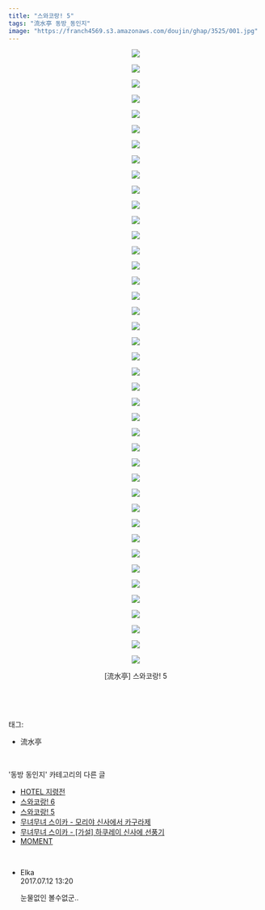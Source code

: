 ```yaml
---
title: "스와코랑! 5"
tags: "流水亭 동방_동인지"
image: "https://franch4569.s3.amazonaws.com/doujin/ghap/3525/001.jpg"
---
```

<div class="article">
<p style="text-align: center; clear: none; float: none;"><img src="{{ site.imgserver2 }}/ghap/3525/001.jpg"/></p>
<p style="text-align: center; clear: none; float: none;"><img src="{{ site.imgserver2 }}/ghap/3525/002.jpg"/></p>
<p style="text-align: center; clear: none; float: none;"><img src="{{ site.imgserver2 }}/ghap/3525/003.jpg"/></p>
<p style="text-align: center; clear: none; float: none;"><img src="{{ site.imgserver2 }}/ghap/3525/004.jpg"/></p>
<p style="text-align: center; clear: none; float: none;"><img src="{{ site.imgserver2 }}/ghap/3525/005.jpg"/></p>
<p style="text-align: center; clear: none; float: none;"><img src="{{ site.imgserver2 }}/ghap/3525/006.jpg"/></p>
<p style="text-align: center; clear: none; float: none;"><img src="{{ site.imgserver2 }}/ghap/3525/007.jpg"/></p>
<p style="text-align: center; clear: none; float: none;"><img src="{{ site.imgserver2 }}/ghap/3525/008.jpg"/></p>
<p style="text-align: center; clear: none; float: none;"><img src="{{ site.imgserver2 }}/ghap/3525/009.jpg"/></p>
<p style="text-align: center; clear: none; float: none;"><img src="{{ site.imgserver2 }}/ghap/3525/010.jpg"/></p>
<p style="text-align: center; clear: none; float: none;"><img src="{{ site.imgserver2 }}/ghap/3525/011.jpg"/></p>
<p style="text-align: center; clear: none; float: none;"><img src="{{ site.imgserver2 }}/ghap/3525/012.jpg"/></p>
<p style="text-align: center; clear: none; float: none;"><img src="{{ site.imgserver2 }}/ghap/3525/013.jpg"/></p>
<p style="text-align: center; clear: none; float: none;"><img src="{{ site.imgserver2 }}/ghap/3525/014.jpg"/></p>
<p style="text-align: center; clear: none; float: none;"><img src="{{ site.imgserver2 }}/ghap/3525/015.jpg"/></p>
<p style="text-align: center; clear: none; float: none;"><img src="{{ site.imgserver2 }}/ghap/3525/016.jpg"/></p>
<p style="text-align: center; clear: none; float: none;"><img src="{{ site.imgserver2 }}/ghap/3525/017.jpg"/></p>
<p style="text-align: center; clear: none; float: none;"><img src="{{ site.imgserver2 }}/ghap/3525/018.jpg"/></p>
<p style="text-align: center; clear: none; float: none;"><img src="{{ site.imgserver2 }}/ghap/3525/019.jpg"/></p>
<p style="text-align: center; clear: none; float: none;"><img src="{{ site.imgserver2 }}/ghap/3525/020.jpg"/></p>
<p style="text-align: center; clear: none; float: none;"><img src="{{ site.imgserver2 }}/ghap/3525/021.jpg"/></p>
<p style="text-align: center; clear: none; float: none;"><img src="{{ site.imgserver2 }}/ghap/3525/022.jpg"/></p>
<p style="text-align: center; clear: none; float: none;"><img src="{{ site.imgserver2 }}/ghap/3525/023.jpg"/></p>
<p style="text-align: center; clear: none; float: none;"><img src="{{ site.imgserver2 }}/ghap/3525/024.jpg"/></p>
<p style="text-align: center; clear: none; float: none;"><img src="{{ site.imgserver2 }}/ghap/3525/025.jpg"/></p>
<p style="text-align: center; clear: none; float: none;"><img src="{{ site.imgserver2 }}/ghap/3525/026.jpg"/></p>
<p style="text-align: center; clear: none; float: none;"><img src="{{ site.imgserver2 }}/ghap/3525/027.jpg"/></p>
<p style="text-align: center; clear: none; float: none;"><img src="{{ site.imgserver2 }}/ghap/3525/028.jpg"/></p>
<p style="text-align: center; clear: none; float: none;"><img src="{{ site.imgserver2 }}/ghap/3525/029.jpg"/></p>
<p style="text-align: center; clear: none; float: none;"><img src="{{ site.imgserver2 }}/ghap/3525/030.jpg"/></p>
<p style="text-align: center; clear: none; float: none;"><img src="{{ site.imgserver2 }}/ghap/3525/031.jpg"/></p>
<p style="text-align: center; clear: none; float: none;"><img src="{{ site.imgserver2 }}/ghap/3525/032.jpg"/></p>
<p style="text-align: center; clear: none; float: none;"><img src="{{ site.imgserver2 }}/ghap/3525/033.jpg"/></p>
<p style="text-align: center; clear: none; float: none;"><img src="{{ site.imgserver2 }}/ghap/3525/034.jpg"/></p>
<p style="text-align: center; clear: none; float: none;"><img src="{{ site.imgserver2 }}/ghap/3525/035.jpg"/></p>
<p style="text-align: center; clear: none; float: none;"><img src="{{ site.imgserver2 }}/ghap/3525/036.jpg"/></p>
<p style="text-align: center; clear: none; float: none;"><img src="{{ site.imgserver2 }}/ghap/3525/037.jpg"/></p>
<p style="text-align: center; clear: none; float: none;"><img src="{{ site.imgserver2 }}/ghap/3525/038.jpg"/></p>
<p style="text-align: center; clear: none; float: none;"><img src="{{ site.imgserver2 }}/ghap/3525/039.jpg"/></p>
<p style="text-align: center; clear: none; float: none;"><img src="{{ site.imgserver2 }}/ghap/3525/040.jpg"/></p>
<p style="text-align: center; clear: none; float: none;"><img src="{{ site.imgserver2 }}/ghap/3525/041.jpg"/></p>
<p style="text-align: center; clear: none; float: none;">[流水亭] 스와코랑! 5</p>
<p><br/></p>
</div><br/>
<div class="tagTrail">
<p>태그: </p>
<ul>
<li>流水亭</li>
</ul>
</div><br/>
<div class="another">
<p>'동방 동인지' 카테고리의 다른 글</p>
<ul>
<li><a href="/ghap_3527">HOTEL 지령전</a></li>
<li><a href="/ghap_3526">스와코랑! 6</a></li>
<li><a href="/ghap_3525">스와코랑! 5</a></li>
<li><a href="/ghap_3524">무녀무녀 스이카 - 모리야 신사에서 카구라제</a></li>
<li><a href="/ghap_3523">무녀무녀 스이카 - [가설] 하쿠레이 신사에 선풍기</a></li>
<li><a href="/ghap_3522">MOMENT</a></li>
</ul>
</div><br/>
<div class="cb_module cb_fluid">
<div class="cb_wrt cb_profile">
<div class="comment">
<ul>
<li class="cb_thumb_off" id="comment15034440">
<div class="cb_comment_area">
<div class="cb_info_area">
<div class="cb_section">
<span class="cb_nick_name">Elka</span>
</div>
<div class="cb_section">
<span class="cb_date">2017.07.12 13:20 </span>
</div>
</div>
<div class="cb_dsc_comment">
<p class="cb_dsc">
											눈물없인 볼수없군..
										</p>
</div>
</div></li>
</ul>
</div>
</div><!-- commentList close -->
</div><br/>
